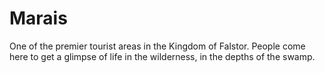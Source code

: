 # Marais
One of the premier tourist areas in the Kingdom of Falstor. People come here to get a glimpse of life in the wilderness, in the depths of the swamp.